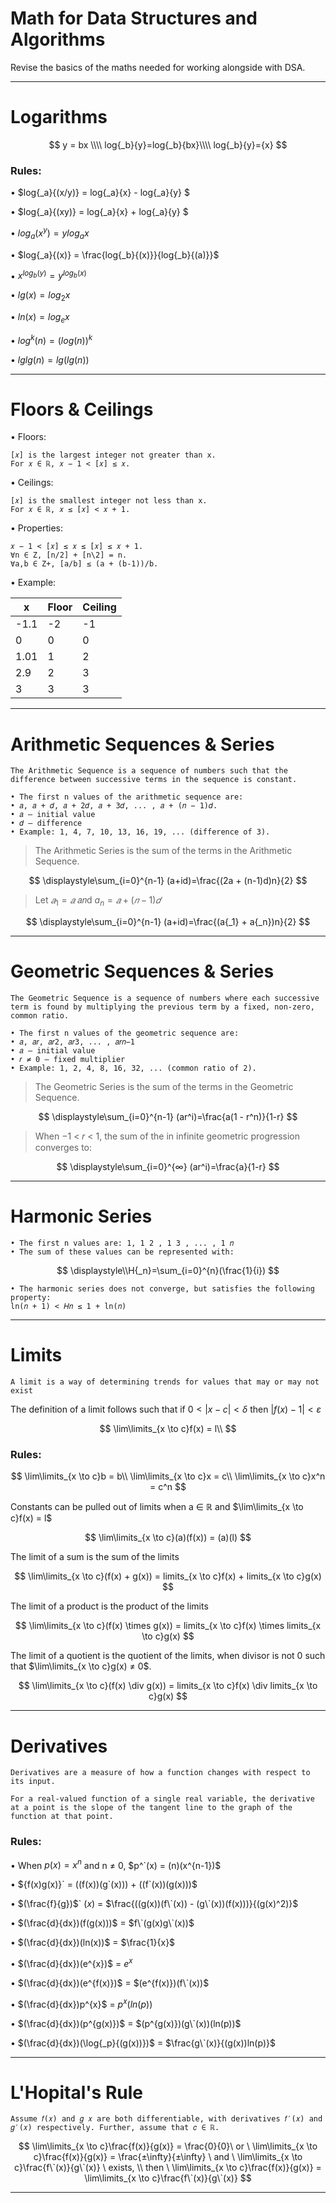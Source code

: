 # Math for Data Structures and Algorithms

Revise the basics of the maths needed for working alongside with DSA.

---
# Logarithms


<!-- $${\color{red}\sum\limits_{\color{lightblue}i=0}^{\color{orange}n} {\color{pink}i}} = \frac{\color{pink}n!}{\color{lightblue}k!(n-k)!}$$ -->

$$
y = bx \\\\
log{_b}{y}=log{_b}{bx}\\\\
log{_b}{y}={x}
$$

### Rules:

• $log{_a}{(x/y)} = log{_a}{x} - log{_a}{y} $

• $log{_a}{(xy)}  = log{_a}{x} + log{_a}{y} $

• $log{_a}{(x^y)} = ylog{_a}{x}$

• $log{_a}{(x)} = \frac{log{_b}{(x)}}{log{_b}{(a)}}$

• $x^{log{_b}{(y)}} = y^{log{_b}{(x)}}$

• $lg(x) = log{_2}{x}$

• $ln(x) = log{_e}{x}$

• $log^k(n) = (log(n))^k$

• $lglg(n) = lg(lg(n))$

---

# Floors & Ceilings

• Floors: 

    [𝑥] is the largest integer not greater than x.
    For 𝑥 ∈ ℝ, 𝑥 − 1 < [𝑥] ≤ 𝑥.

• Ceilings:

    [𝑥] is the smallest integer not less than x.
    For 𝑥 ∈ ℝ, 𝑥 ≤ [𝑥] < 𝑥 + 1.

• Properties:

    𝑥 − 1 < [𝑥] ≤ 𝑥 ≤ [𝑥] ≤ 𝑥 + 1.
    ∀n ∈ Z, [n/2] + [n\2] = n.
    ∀a,b ∈ Z+, [a/b] ≤ (a + (b-1))/b.

• Example:

|x|Floor|Ceiling|
|---|---|---|
|-1.1|-2|-1|
|0|0|0|
|1.01|1|2|
|2.9|2|3|
|3|3|3|

---

# Arithmetic Sequences & Series

`The Arithmetic Sequence is a sequence of numbers such that the difference between successive terms in the sequence is constant.`

    • The first n values of the arithmetic sequence are:
    • 𝑎, 𝑎 + 𝑑, 𝑎 + 2𝑑, 𝑎 + 3𝑑, ... , 𝑎 + (𝑛 − 1)𝑑.
    • 𝑎 – initial value
    • 𝑑 – difference
    • Example: 1, 4, 7, 10, 13, 16, 19, ... (difference of 3).

> The Arithmetic Series is the sum of the terms in the Arithmetic Sequence.

$$
\displaystyle\sum_{i=0}^{n-1} (a+id)=\frac{(2a + (n-1)d)n}{2}
$$

> Let $𝑎{_1} = 𝑎$  𝑎𝑛d $a{_n} = 𝑎 + (𝑛 − 1)𝑑$

$$
\displaystyle\sum_{i=0}^{n-1} (a+id)=\frac{(a{_1} + a{_n})n}{2}
$$

---

# Geometric Sequences & Series

`The Geometric Sequence is a sequence of numbers where each successive term is found by multiplying the previous term by a fixed, non-zero, common ratio.`

    • The first n values of the geometric sequence are:
    • 𝑎, 𝑎𝑟, 𝑎𝑟2, 𝑎𝑟3, ... , 𝑎𝑟𝑛−1
    • 𝑎 – initial value
    • 𝑟 ≠ 0 – fixed multiplier
    • Example: 1, 2, 4, 8, 16, 32, ... (common ratio of 2).

> The Geometric Series is the sum of the terms in the Geometric Sequence.

$$
\displaystyle\sum_{i=0}^{n-1} (ar^i)=\frac{a(1 - r^n)}{1-r}
$$

> When −1 < 𝑟 < 1, the sum of the in infinite geometric progression converges to:

$$
\displaystyle\sum_{i=0}^{∞} (ar^i)=\frac{a}{1-r} 
$$

---

# Harmonic Series

    • The first n values are: 1, 1 2 , 1 3 , ... , 1 𝑛
    • The sum of these values can be represented with:
    
$$
\displaystyle\\H{_n}=\sum_{i=0}^{n}(\frac{1}{i})
$$

    • The harmonic series does not converge, but satisfies the following property:
    ln(𝑛 + 1) < 𝐻𝑛 ≤ 1 + ln(𝑛)

---

# Limits

`A limit is a way of determining trends for values that may or may not exist`

The definition of a limit follows such that if $0< |x-c| < \delta$ then $|f(x) - 1| < \varepsilon$

$$
\lim\limits_{x \to c}f(x) = l\\
$$

### Rules:

$$
\lim\limits_{x \to c}b = b\\
\lim\limits_{x \to c}x = c\\
\lim\limits_{x \to c}x^n = c^n
$$

Constants can be pulled out of limits when a ∈ ℝ and $\lim\limits_{x \to c}f(x) = l$

$$
\lim\limits_{x \to c}(a)(f(x)) = (a)(l)
$$  

The limit of a sum is the sum of the limits

$$
\lim\limits_{x \to c}(f(x) + g(x)) = limits_{x \to c}f(x) + limits_{x \to c}g(x)
$$  

The limit of a product is the product of the limits

$$
\lim\limits_{x \to c}(f(x) \times g(x)) = limits_{x \to c}f(x) \times limits_{x \to c}g(x)
$$ 

The limit of a quotient is the quotient of the limits, when divisor is not 0 such that $\lim\limits_{x \to c}g(x) ≠ 0$.

$$
\lim\limits_{x \to c}(f(x) \div g(x)) = limits_{x \to c}f(x) \div limits_{x \to c}g(x)
$$ 

---

# Derivatives

`Derivatives are a measure of how a function changes with respect to its input.`

    For a real-valued function of a single real variable, the derivative at a point is the slope of the tangent line to the graph of the function at that point.

### Rules:

• When $p(x) = x^n$ and  n ≠ 0, $p^`(x) =  (n)(x^{n-1})$

• ${f(x)g(x)}` = ((f(x))(g`(x))) + ((f`(x))(g(x)))$

• $(\frac{f}{g})$\` $(x)$ = $\frac{((g(x))(f\`(x)) - (g\`(x))(f(x)))}{(g(x)^2)}$

• $(\frac{d}{dx})(f(g(x)))$ = $f\`(g(x)g\`(x))$

• $(\frac{d}{dx})(ln(x))$ = $\frac{1}{x}$

• $(\frac{d}{dx})(e^{x})$ = $e^{x}$

• $(\frac{d}{dx})(e^{f(x)})$ = $(e^{f(x)})(f\`(x))$

• $(\frac{d}{dx})p^{x}$ = $p^{x}(ln(p))$

• $(\frac{d}{dx})(p^{g(x)})$ = $(p^{g(x)})(g\`(x))(ln(p))$

• $(\frac{d}{dx})(\log{_p}{(g(x))})$ = $\frac{g\`(x)}{(g(x))ln(p)}$

---

# L'Hopital's Rule

`Assume 𝑓(𝑥) and 𝑔 𝑥 are both differentiable, with derivatives 𝑓′(𝑥) and 𝑔′(𝑥) respectively. Further, assume that 𝑐 ∈ ℝ.`

$$
\lim\limits_{x \to c}\frac{f(x)}{g(x)} = \frac{0}{0}\ or \ \lim\limits_{x \to c}\frac{f(x)}{g(x)} = \frac{±\infty}{±\infty} \ and \ \lim\limits_{x \to c}\frac{f\`(x)}{g\`(x)} \ exists, \\
then \ \lim\limits_{x \to c}\frac{f(x)}{g(x)} = \lim\limits_{x \to c}\frac{f\`(x)}{g\`(x)}
$$ 

---
